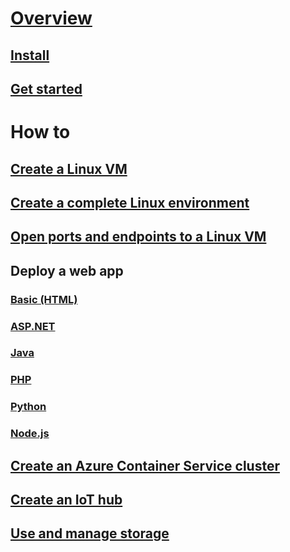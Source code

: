 # [Overview](overview.md)
## [Install](install-az-cli2.md)
## [Get started](get-started-with-az-cli2.md)
# How to
## [Create a Linux VM](/azure/virtual-machines/virtual-machines-linux-quick-create-cli?toc=%2fcli%2fazure%2ftoc.json&bc=%2fcli%2fazure%2fbreadcrumb%2ftoc.json)
## [Create a complete Linux environment](/azure/virtual-machines/virtual-machines-linux-create-cli-complete?toc=%2fcli%2fazure%2ftoc.json&bc=%2fcli%2fazure%2fbreadcrumb%2ftoc.json)
## [Open ports and endpoints to a Linux VM](/azure/virtual-machines/virtual-machines-linux-nsg-quickstart?toc=%2fcli%2fazure%2ftoc.json&bc=%2fcli%2fazure%2fbreadcrumb%2ftoc.json)
## Deploy a web app
### [Basic (HTML)](/azure/app-service-web/app-service-web-get-started-html?toc=%2fcli%2fazure%2ftoc.json&bc=%2fcli%2fazure%2fbreadcrumb%2ftoc.json)
### [ASP.NET](/azure/app-service-web/app-service-web-get-started-dotnet?toc=%2fcli%2fazure%2ftoc.json&bc=%2fcli%2fazure%2fbreadcrumb%2ftoc.json)
### [Java](/azure/app-service-web/app-service-web-get-started-java?toc=%2fcli%2fazure%2ftoc.json&bc=%2fcli%2fazure%2fbreadcrumb%2ftoc.json)
### [PHP](/azure/app-service-web/app-service-web-get-started-php?toc=%2fcli%2fazure%2ftoc.json&bc=%2fcli%2fazure%2fbreadcrumb%2ftoc.json)
### [Python](/azure/app-service-web/app-service-web-get-started-python?toc=%2fcli%2fazure%2ftoc.json&bc=%2fcli%2fazure%2fbreadcrumb%2ftoc.json)
### [Node.js](/azure/app-service-web/app-service-web-get-started-nodejs?toc=%2fcli%2fazure%2ftoc.json&bc=%2fcli%2fazure%2fbreadcrumb%2ftoc.json)
## [Create an Azure Container Service cluster](/azure/container-service/container-service-create-acs-cluster-cli?toc=%2fcli%2fazure%2ftoc.json&bc=%2fcli%2fazure%2fbreadcrumb%2ftoc.json)
## [Create an IoT hub](/azure/iot-hub/iot-hub-create-using-cli?toc=%2fcli%2fazure%2ftoc.json&bc=%2fcli%2fazure%2fbreadcrumb%2ftoc.json)
## [Use and manage storage](/azure/storage/storage-azure-cli?toc=%2fcli%2fazure%2ftoc.json&bc=%2fcli%2fazure%2fbreadcrumb%2ftoc.json)
